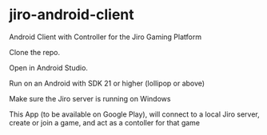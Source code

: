 # jiro-android-client

Android Client with Controller for the Jiro Gaming Platform

Clone the repo.

Open in Android Studio.

Run on an Android with SDK 21 or higher (lollipop or above)

Make sure the Jiro server is running on Windows

This App (to be available on Google Play), will connect to a local Jiro server, create or join a game, and act as a contoller for that game
